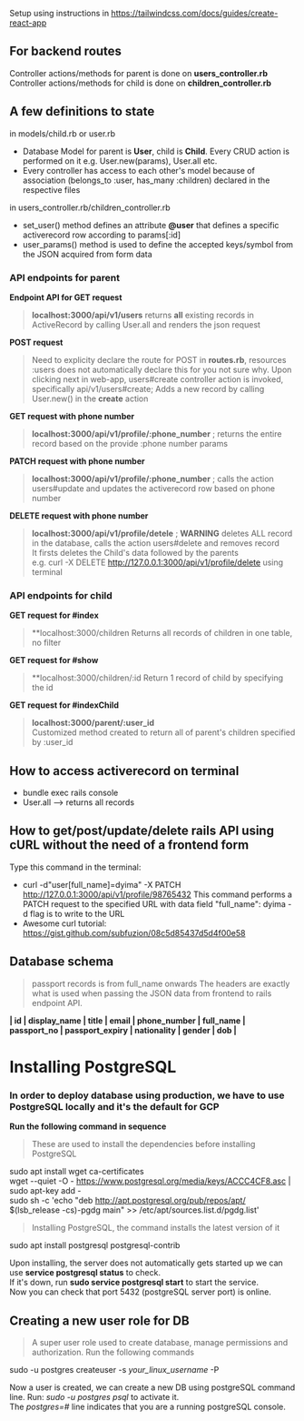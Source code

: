 Setup using instructions in https://tailwindcss.com/docs/guides/create-react-app


## For backend routes

Controller actions/methods for parent is done on **users_controller.rb**
Controller actions/methods for child is done on **children_controller.rb**


## A few definitions to state

in models/child.rb or user.rb
- Database Model for parent is **User**, child is **Child**. Every CRUD action is performed on it e.g. User.new(params), User.all etc. <br />
- Every controller has access to each other's model because of association (belongs_to :user, has_many :children) declared in the respective files

in users_controller.rb/children_controller.rb
- set_user() method defines an attribute **@user** that defines a specific activerecord row according to params[:id]  <br />
- user_params() method is used to define the accepted keys/symbol from the JSON acquired from form data

### API endpoints for parent

**Endpoint API for GET request**
> **localhost:3000/api/v1/users**
> returns **all** existing records in ActiveRecord by calling User.all and renders the json request

**POST request**
> Need to explicity declare the route for POST in **routes.rb**, resources :users does not automatically declare this for you not sure why.
> Upon clicking next in web-app, users#create controller action is invoked, specifically api/v1/users#create;
> Adds a new record by calling User.new() in the **create** action

**GET request with phone number**
> **localhost:3000/api/v1/profile/:phone_number** ; returns the entire record based on the provide :phone number params

**PATCH request with phone number**
> **localhost:3000/api/v1/profile/:phone_number** ; calls the action users#update and updates the activerecord row based on phone number

**DELETE request with phone number**
> **localhost:3000/api/v1/profile/detele** ; **WARNING** deletes ALL record in the database,  calls the action users#delete and removes record <br />
> It firsts deletes the Child's data followed by the parents <br />
> e.g. curl -X DELETE http://127.0.0.1:3000/api/v1/profile/delete using terminal

### API endpoints for child

**GET request for #index**
> **localhost:3000/children
> Returns all records of children in one table, no filter

**GET request for #show**
> **localhost:3000/children/:id
> Return 1 record of child by specifying the id

**GET request for #indexChild**
> **localhost:3000/parent/:user_id** <br />
> Customized method created to return all of parent's children specified by :user_id

## How to access activerecord on terminal
- bundle exec rails console
- User.all  --> returns all records

## How to get/post/update/delete rails API using cURL without the need of a frontend form
Type this command in the terminal:
- curl -d"user[full_name]=dyima" -X PATCH http://127.0.0.1:3000/api/v1/profile/98765432
This command performs a PATCH request to the specified URL with data field "full_name": dyima
-d flag is to write to the URL
- Awesome curl tutorial: https://gist.github.com/subfuzion/08c5d85437d5d4f00e58
## Database schema
> passport records is from full_name onwards
The headers are exactly what is used when passing the JSON data from frontend to rails endpoint API.

**| id | display_name | title | email | phone_number | full_name | passport_no | passport_expiry | nationality | gender | dob |**



# Installing PostgreSQL

### In order to deploy database using production, we have to use PostgreSQL locally and it's the default for GCP


**Run the following command in sequence**

> These are used to install the dependencies before installing PostgreSQL

sudo apt install wget ca-certificates <br />
wget --quiet -O - https://www.postgresql.org/media/keys/ACCC4CF8.asc | sudo apt-key add - <br />
sudo sh -c 'echo "deb http://apt.postgresql.org/pub/repos/apt/ $(lsb_release -cs)-pgdg main" >> /etc/apt/sources.list.d/pgdg.list' <br />

> Installing PostgreSQL, the command installs the latest version of it

sudo apt install postgresql postgresql-contrib

Upon installing, the server does not automatically gets started up we can use **service postgresql status** to check. <br />
If it's down, run **sudo service postgresql start** to start the service. <br />
Now you can check that port 5432 (postgreSQL server port) is online.

## Creating a new user role for DB
> A super user role used to create database, manage permissions and authorization. Run the following commands

sudo -u postgres createuser -s *your_linux_username* -P

Now a user is created, we can create a new DB using postgreSQL command line. Run: *sudo -u postgres psql* to activate it. <br />
The *postgres=#* line indicates that you are a running postgreSQL console.



